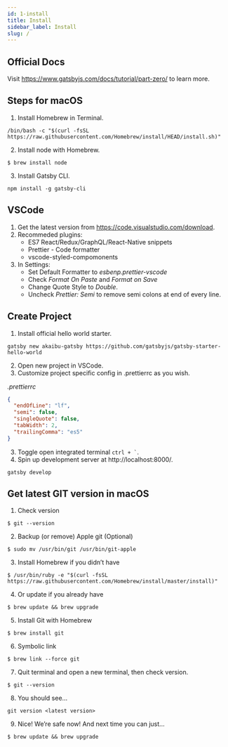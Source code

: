 ```yaml
---
id: 1-install
title: Install
sidebar_label: Install
slug: /
---
```


## Official Docs

Visit https://www.gatsbyjs.com/docs/tutorial/part-zero/ to learn more.

## Steps for macOS

1. Install Homebrew in Terminal.

```shell
/bin/bash -c "$(curl -fsSL https://raw.githubusercontent.com/Homebrew/install/HEAD/install.sh)"
```

2. Install node with Homebrew.

```shell
$ brew install node
```

3. Install Gatsby CLI.

```shell
npm install -g gatsby-cli
```

## VSCode

1. Get the latest version from https://code.visualstudio.com/download.
2. Recommeded plugins:
   - ES7 React/Redux/GraphQL/React-Native snippets
   - Prettier - Code formatter
   - vscode-styled-compomonents
3. In Settings:
   - Set Default Formatter to _esbenp.prettier-vscode_
   - Check _Format On Paste_ and _Format on Save_
   - Change Quote Style to _Double_.
   - Uncheck _Prettier: Semi_ to remove semi colons at end of every line.

## Create Project

1. Install official hello world starter.

```shell
gatsby new akaibu-gatsby https://github.com/gatsbyjs/gatsby-starter-hello-world
```

2. Open new project in VSCode.
3. Customize project specific config in .prettierrc as you wish.

_.prettierrc_

```json
{
  "endOfLine": "lf",
  "semi": false,
  "singleQuote": false,
  "tabWidth": 2,
  "trailingComma": "es5"
}
```

3. Toggle open integrated terminal `` ctrl + ` ``.
4. Spin up development server at http://localhost:8000/.

```shell
gatsby develop
```

## Get latest GIT version in macOS

1. Check version

```shell
$ git --version
```

2. Backup (or remove) Apple git (Optional)

```shell
$ sudo mv /usr/bin/git /usr/bin/git-apple
```

3. Install Homebrew if you didn’t have

```shell
$ /usr/bin/ruby -e "$(curl -fsSL https://raw.githubusercontent.com/Homebrew/install/master/install)"
```

4. Or update if you already have

```shell
$ brew update && brew upgrade
```

5. Install Git with Homebrew

```shell
$ brew install git
```

6. Symbolic link

```shell
$ brew link --force git
```

7. Quit terminal and open a new terminal, then check version.

```shell
$ git --version
```

8. You should see…

```shell
git version <latest version>
```

9. Nice! We’re safe now! And next time you can just…

```shell
$ brew update && brew upgrade
```
